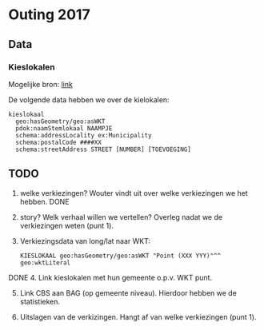# Outing 2017

## Data

### Kieslokalen

Mogelijke bron: [link](http://data.openstate.eu/dataset/locaties-stembureaus)

De volgende data hebben we over de kielokalen:

```
kieslokaal
  geo:hasGeometry/geo:asWKT
  pdok:naamStemlokaal NAAMPJE
  schema:addressLocality ex:Municipality
  schema:postalCode ####XX
  schema:streetAddress STREET [NUMBER] [TOEVOEGING]
```

## TODO

  1. welke verkiezingen?  Wouter vindt uit over welke verkiezingen we
     het hebben.
DONE

  2. story?  Welk verhaal willen we vertellen?  Overleg nadat we de
     verkiezingen weten (punt 1).

  3. Verkiezingsdata van long/lat naar WKT:
  
     ```
     KIESLOKAAL geo:hasGeometry/geo:asWKT "Point (XXX YYY)"^^ geo:wktLiteral
     ```
DONE 
  4. Link kieslokalen met hun gemeente o.p.v. WKT punt.


  5. Link CBS aan BAG (op gemeente niveau).  Hierdoor hebben we de
     statistieken.


  6. Uitslagen van de verkizingen.  Hangt af van welke verkiezingen (punt 1).
